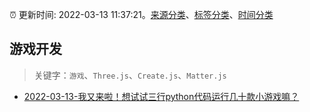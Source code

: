 :alarm_clock: 更新时间: 2022-03-13 11:37:21。[来源分类](../README.md)、[标签分类](../TAGS.md)、[时间分类](../TIMELINE.md)

## 游戏开发


> 关键字：`游戏`、`Three.js`、`Create.js`、`Matter.js`



- [2022-03-13-我又来啦！想试试三行python代码运行几十款小游戏嘛？](https://toutiao.io/k/80wgw65) 